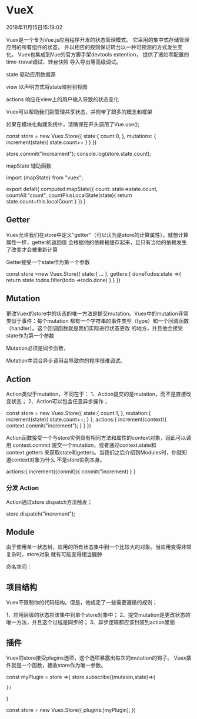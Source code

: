 # VueX

2019年11月15日15:19:02

Vuex是一个专为Vue.js应用程序开发的状态管理模式。
它采用的集中式存储管理应用的所有组件的状态，
并以相应的规则保证转台以一种可预测的方式发生变化。
Vuex也集成到Vue的官方脚手架devtools extention，
提供了诸如零配置的time-traval调试、转台快照
导入导出等高级调试。


state 驱动应用数据源

view 以声明方式将state映射到视图

actions 响应在view上的用户输入导致的状态变化

 

 Vuex可以帮助我们刮管理共享状态，并附带了跟多的概念和框架


 如果在模块化构建系统中，请确保在开头调用了Vue.use();


 const  store = new Vuex.Store({
     state:{
         count:0,
     },
      mutations: {
         increment(state){
             state.count++
         }
      }
 })

 store.commit("increament");
 console.log(store.state.count);




 mapState 辅助函数

 import {mapState} from "vuex";

 export defalt{
     computed:mapState({
         count: state=>state.count,
         countAll:"count",
         countPlusLocalState(state){
             return state.count+this.localCount
         }
     })
 }

## Getter 

Vuex允许我们在store中定义"getter"（可以认为是store的计算属性）。就想计算属性一样，getter的返回值
会根据他的依赖被缓存起来，且只有当他的依赖发生了改变才会被重新计算



Getter接受一个state作为第一个参数

const  store  =new Vuex.Store({
    state:{
        ...
    },
    getters:{
        doneTodos:state =>{
            return state.todos.filter(todo =>todo.done)
        }
    }
})


## Mutation

更改Vuex的store中的状态的唯一方法是提交mutation。Vuex中的mutation非常类似于事件：每个mutation
都有一个字符串的事件类型（type）和一个回调函数（handler）。这个回调函数就是我们实际进行状态更改
的地方，并且他会接受state作为第一个参数 

Mutation必须是同步函数，

Mutation中混合异步调用会导致你的程序很难调试。



## Action

Action类似于mutation，不同在于：
1、Action提交的是mutation，而不是直接改变状态；
2、Action可以包含任意异步操作；


const store = new Vuex.Store({
    state:{
        count:1,
    },
    mutation:{
        increment(state){
            state.count++;
        }
    },
    actions:{
         increment(context){
             context.commit("increment");
         }
    }
})

Action函数接受一个与store实例具有相同方法和属性的context对象，因此可以调用
context.commit 提交一个mutation，或者通过context.state和context.getters
来获取state和getters。当我们之后介绍到Modules时，你就知道context对象为什么
不是store实例本身。

actions:{
    increment({conmit}){
        conmit("increment)
    }
}

### 分发 Action

Action通过store.dispatch方法触发；

store.dispatch("increment");


## Module
由于使用单一状态树，应用的所有状态集中到一个比较大的对象。当应用变得非常复杂时，store对象
就有可能变得相当臃肿

命名空间：



## 项目结构

Vuex不限制你的代码结构。但是，他规定了一些需要遵循的规则；

1、应用层级的状态应该集中到单个store对象中；
2、提交mutation是更改状态的唯一方法，并且这个过程是同步的；
3、异步逻辑都应该封装到action里面


## 插件

Vuex的store接受plugins选项，这个选项暴露出每次的mutation的钩子。
Vuex插件就是一个函数，接收store作为唯一参数。

const myPlugin = store =>{
    <!-- 当store初始化之后调用 -->
    store.subscribe((mutaion,state)=>{
   <!-- 每次mutation之后调用 -->
   <!-- mutation的格式为{type,payload} -->
    })
}


const store = new Vuex.Store({
    plugins:[myPlugin];
})


